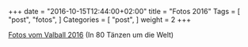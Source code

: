 +++
date = "2016-10-15T12:44:00+02:00"
title = "Fotos 2016"
Tags = [
  "post", "fotos",
]
Categories = [
  "post",
]
weight = 2
+++

[Fotos vom Valball 2016](http://www.valball.de/2016/fotos2016/)
(In 80 Tänzen um die Welt)